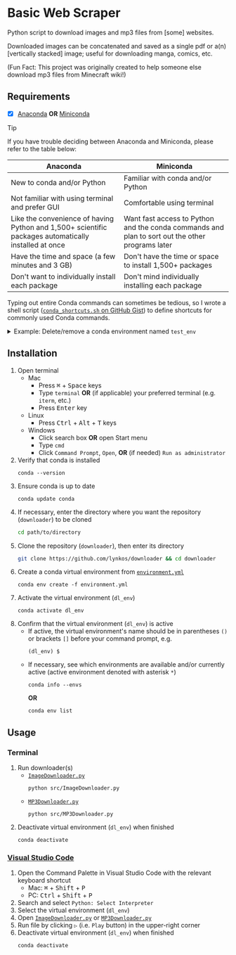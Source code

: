 # Basic Web Scraper
Python script to download images and mp3 files from [some] websites.

Downloaded images can be concatenated and saved as a single pdf or a(n) [vertically stacked] image; useful for downloading manga, comics, etc.

(Fun Fact: This project was originally created to help someone else download mp3 files from Minecraft wiki!)

## Requirements
- [x] [Anaconda](https://docs.continuum.io/free/anaconda/install) **OR** [Miniconda](https://docs.conda.io/projects/miniconda/en/latest)
> [!TIP]
> If you have trouble deciding between Anaconda and Miniconda, please refer to the table below:
> <table>
>  <thead>
>   <tr>
>    <th><center>Anaconda</center></th>
>    <th><center>Miniconda</center></th>
>   </tr>
>  </thead>
>  <tbody>
>   <tr>
>    <td>New to conda and/or Python</td>
>    <td>Familiar with conda and/or Python</td>
>   </tr>
>   <tr>
>    <td>Not familiar with using terminal and prefer GUI</td>
>    <td>Comfortable using terminal</td>
>   </tr>
>   <tr>
>    <td>Like the convenience of having Python and 1,500+ scientific packages automatically installed at once</td>
>    <td>Want fast access to Python and the conda commands and plan to sort out the other programs later</td>
>   </tr>
>   <tr>
>    <td>Have the time and space (a few minutes and 3 GB)</td>
>    <td>Don't have the time or space to install 1,500+ packages</td>
>   </tr>
>   <tr>
>    <td>Don't want to individually install each package</td>
>    <td>Don't mind individually installing each package</td>
>   </tr>
>  </tbody>
> </table>
>
> Typing out entire Conda commands can sometimes be tedious, so I wrote a shell script ([`conda_shortcuts.sh` on GitHub Gist](https://gist.github.com/lynkos/7a4ce7f9e38bb56174360648461a3dc8)) to define shortcuts for commonly used Conda commands.
> <details>
>   <summary>Example: Delete/remove a conda environment named <code>test_env</code></summary>
>
> * Shortcut command
>     ```
>     rmenv test_env
>     ```
> * Manually typing out the entire command
>     ```sh
>     conda env remove -n test_env && rm -rf $(conda info --base)/envs/test_env
>     ```
>
> The shortcut has 80.8% fewer characters!
> </details>

## Installation
1. Open terminal
   * Mac
      * Press <kbd>⌘</kbd> + <kbd>Space</kbd> keys
      * Type `terminal` **OR** (if applicable) your preferred terminal (e.g. `iterm`, etc.)
      * Press <kbd>Enter</kbd> key
   * Linux
      * Press <kbd>Ctrl</kbd> + <kbd>Alt</kbd> + <kbd>T</kbd> keys
   * Windows
      * Click search box **OR** open Start menu
      * Type `cmd`
      * Click `Command Prompt`, `Open`, **OR** (if needed) `Run as administrator`
2. Verify that conda is installed
   ```
   conda --version
   ```
3. Ensure conda is up to date
   ```
   conda update conda
   ```
4. If necessary, enter the directory where you want the repository (`downloader`) to be cloned
   ```sh
   cd path/to/directory
   ```
5. Clone the repository (`downloader`), then enter its directory
   ```sh
   git clone https://github.com/lynkos/downloader && cd downloader
   ```
6. Create a conda virtual environment from [`environment.yml`](environment.yml)
   ```
   conda env create -f environment.yml
   ```
7. Activate the virtual environment (`dl_env`)
   ```
   conda activate dl_env
   ```
8. Confirm that the virtual environment (`dl_env`) is active
   * If active, the virtual environment's name should be in parentheses `()` or brackets `[]` before your command prompt, e.g.
      ```
      (dl_env) $
      ```
   * If necessary, see which environments are available and/or currently active (active environment denoted with asterisk `*`)
      ```
      conda info --envs
      ```
      **OR**
      ```
      conda env list
      ```

## Usage
### Terminal
1. Run downloader(s)
   * [`ImageDownloader.py`](src/ImageDownloader.py)
     ```
     python src/ImageDownloader.py
     ```
   * [`MP3Downloader.py`](src/MP3Downloader.py)
     ```
     python src/MP3Downloader.py
     ```
2. Deactivate virtual environment (`dl_env`) when finished
   ```
   conda deactivate
   ```

### [Visual Studio Code](https://code.visualstudio.com/download)
1. Open the Command Palette in Visual Studio Code with the relevant keyboard shortcut
    * Mac: <kbd>⌘</kbd> + <kbd>Shift</kbd> + <kbd>P</kbd>
    * PC: <kbd>Ctrl</kbd> + <kbd>Shift</kbd> + <kbd>P</kbd>
2. Search and select `Python: Select Interpreter`
3. Select the virtual environment (`dl_env`)
4. Open [`ImageDownloader.py`](src/ImageDownloader.py) or [`MP3Downloader.py`](src/MP3Downloader.py)
5. Run file by clicking `▷` (i.e. `Play` button) in the upper-right corner
6. Deactivate virtual environment (`dl_env`) when finished
   ```
   conda deactivate
   ```
